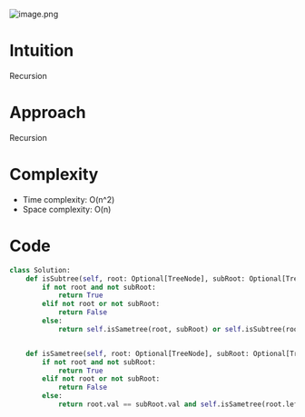 ![image.png](https://pic.leetcode.cn/1696770547-dhJVdO-image.png)

# Intuition
Recursion

# Approach
Recursion

# Complexity
- Time complexity:
O(n^2)
- Space complexity:
O(n)

# Code
```python
class Solution:
    def isSubtree(self, root: Optional[TreeNode], subRoot: Optional[TreeNode]) -> bool:
        if not root and not subRoot:
            return True
        elif not root or not subRoot:
            return False
        else:
            return self.isSametree(root, subRoot) or self.isSubtree(root.left, subRoot) or self.isSubtree(root.right, subRoot)


    def isSametree(self, root: Optional[TreeNode], subRoot: Optional[TreeNode]) -> bool:
        if not root and not subRoot:
            return True
        elif not root or not subRoot:
            return False
        else:
            return root.val == subRoot.val and self.isSametree(root.left, subRoot.left) and self.isSametree(root.right, subRoot.right)
```